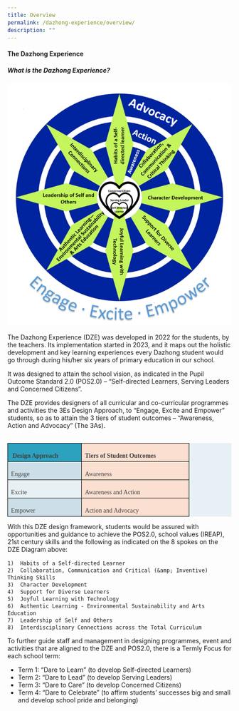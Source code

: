 ```yaml
---
title: Overview
permalink: /dazhong-experience/overview/
description: ""
---
```

#### The Dazhong Experience 

##### What is the Dazhong Experience?

![](/images/dzexp01.png)


The Dazhong Experience (DZE) was developed in 2022 for the students, by the teachers. Its implementation started in 2023, and it maps out the holistic development and key learning experiences every Dazhong student would go through during his/her six years of primary education in our school.

It was designed to attain the school vision, as indicated in the Pupil Outcome Standard 2.0 (POS2.0) – “Self-directed Learners, Serving Leaders and Concerned Citizens”. 

The DZE provides designers of all curricular and co-curricular programmes and activities the 3Es Design Approach, to “Engage, Excite and Empower” students, so as to attain the 3 tiers of student outcomes – “Awareness, Action and Advocacy” (The 3As).<br><br>



<table class="MsoNormalTable" border="0" cellspacing="0" cellpadding="0" style="background:#E7F0F4;border-collapse:collapse;mso-yfti-tbllook:1184"><tbody><tr style="mso-yfti-irow:0;mso-yfti-firstrow:yes;height:8.25pt"><td width="151" valign="top" style="width:113.4pt;border:solid black 1.0pt;
  background:#2DA2BF;padding:3.0pt 5.25pt 3.0pt 5.25pt;height:8.25pt"><p class="MsoNormal" style="margin-bottom:0in;line-height:normal"><b><span lang="EN-GB" style="font-family:&quot;Georgia&quot;,serif;mso-fareast-font-family:Georgia;
  mso-bidi-font-family:Georgia;color:#414042;mso-ansi-language:EN-GB">&nbsp;Design Approach</span></b></p></td><td width="227" valign="top" style="width:170.1pt;border:solid black 1.0pt;
  border-left:none;mso-border-left-alt:solid black 1.0pt;background:#FBDFD0;
  padding:3.0pt 5.25pt 3.0pt 5.25pt;height:8.25pt"><p class="MsoNormal" style="margin-bottom:0in;line-height:normal"><b><span lang="EN-GB" style="font-family:&quot;Georgia&quot;,serif;mso-fareast-font-family:Georgia;
  mso-bidi-font-family:Georgia;color:#414042;mso-ansi-language:EN-GB">Tiers of Student Outcomes</span></b></p></td></tr><tr style="mso-yfti-irow:1;height:9.45pt"><td width="151" valign="top" style="width:113.4pt;border:solid black 1.0pt;
  border-top:none;mso-border-top-alt:solid black 1.0pt;background:#CCDFE8;
  padding:3.0pt 5.25pt 3.0pt 5.25pt;height:9.45pt"><p class="MsoNormal" style="margin-bottom:0in;line-height:normal"><span lang="EN-GB" style="font-family:&quot;Georgia&quot;,serif;mso-fareast-font-family:Georgia;
  mso-bidi-font-family:Georgia;color:#414042;mso-ansi-language:EN-GB">Engage</span></p></td><td width="227" valign="top" style="width:170.1pt;border-top:none;border-left:
  none;border-bottom:solid black 1.0pt;border-right:solid black 1.0pt;
  mso-border-top-alt:solid black 1.0pt;mso-border-left-alt:solid black 1.0pt;
  background:#FBDFD0;padding:3.0pt 5.25pt 3.0pt 5.25pt;height:9.45pt"><p class="MsoNormal" style="margin-bottom:0in;line-height:normal"><span lang="EN-GB" style="font-family:&quot;Georgia&quot;,serif;mso-fareast-font-family:Georgia;
  mso-bidi-font-family:Georgia;color:#414042;mso-ansi-language:EN-GB">Awareness</span></p></td></tr><tr style="mso-yfti-irow:2;height:10.45pt"><td width="151" valign="top" style="width:113.4pt;border:solid black 1.0pt;
  border-top:none;mso-border-top-alt:solid black 1.0pt;padding:3.0pt 5.25pt 3.0pt 5.25pt;
  height:10.45pt"><p class="MsoNormal" style="margin-bottom:0in;line-height:normal"><span lang="EN-GB" style="font-family:&quot;Georgia&quot;,serif;mso-fareast-font-family:Georgia;
  mso-bidi-font-family:Georgia;color:#414042;mso-ansi-language:EN-GB">Excite</span></p></td><td width="227" valign="top" style="width:170.1pt;border-top:none;border-left:
  none;border-bottom:solid black 1.0pt;border-right:solid black 1.0pt;
  mso-border-top-alt:solid black 1.0pt;mso-border-left-alt:solid black 1.0pt;
  background:#FBDFD0;padding:3.0pt 5.25pt 3.0pt 5.25pt;height:10.45pt"><p class="MsoNormal" style="margin-bottom:0in;line-height:normal"><span lang="EN-GB" style="font-family:&quot;Georgia&quot;,serif;mso-fareast-font-family:Georgia;
  mso-bidi-font-family:Georgia;color:#414042;mso-ansi-language:EN-GB">Awareness and Action</span></p></td></tr><tr style="mso-yfti-irow:3;mso-yfti-lastrow:yes;height:10.75pt"><td width="151" valign="top" style="width:113.4pt;border:solid black 1.0pt;
  border-top:none;mso-border-top-alt:solid black 1.0pt;background:#CCDFE8;
  padding:3.0pt 5.25pt 3.0pt 5.25pt;height:10.75pt"><p class="MsoNormal" style="margin-bottom:0in;line-height:normal"><span lang="EN-GB" style="font-family:&quot;Georgia&quot;,serif;mso-fareast-font-family:Georgia;
  mso-bidi-font-family:Georgia;color:#414042;mso-ansi-language:EN-GB">Empower</span></p></td><td width="227" valign="top" style="width:170.1pt;border-top:none;border-left:
  none;border-bottom:solid black 1.0pt;border-right:solid black 1.0pt;
  mso-border-top-alt:solid black 1.0pt;mso-border-left-alt:solid black 1.0pt;
  background:#FBDFD0;padding:3.0pt 5.25pt 3.0pt 5.25pt;height:10.75pt"><p class="MsoNormal" style="margin-bottom:0in;line-height:normal"><span lang="EN-GB" style="font-family:&quot;Georgia&quot;,serif;mso-fareast-font-family:Georgia;
  mso-bidi-font-family:Georgia;color:#414042;mso-ansi-language:EN-GB">Action and Advocacy</span></p></td></tr></tbody></table>
	
With this DZE design framework, students would be assured with opportunities and guidance to achieve the POS2.0, school values (IREAP), 21st century skills and the following as indicated on the 8 spokes on the DZE Diagram above:

	1)	Habits of a Self-directed Learner
	2)	Collaboration, Communication and Critical (&amp; Inventive) Thinking Skills
	3)	Character Development 
	4)	Support for Diverse Learners 
	5)	Joyful Learning with Technology 
	6)	Authentic Learning - Environmental Sustainability and Arts Education 
	7)	Leadership of Self and Others
	8)	Interdisciplinary Connections across the Total Curriculum

To further guide staff and management in designing programmes, event and activities that are aligned to the DZE and POS2.0, there is a Termly Focus for each school term:

* Term 1: “Dare to Learn” (to develop Self-directed Learners)
* Term 2: “Dare to Lead” (to develop Serving Leaders)
* Term 3: “Dare to Care” (to develop Concerned Citizens)
* Term 4: “Dare to Celebrate” (to affirm students’ successes big and small and develop school pride and belonging)
